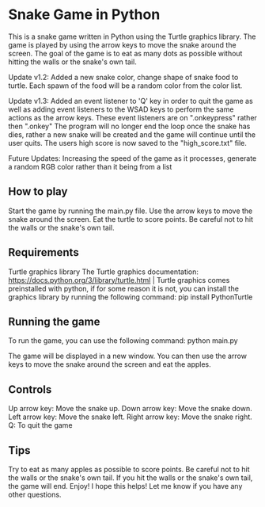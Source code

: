 # Snake Game in Python

This is a snake game written in Python using the Turtle graphics library. The game is played by using the arrow keys to move the snake around the screen. The goal of the game is to eat as many dots as possible without hitting the walls or the snake's own tail.

Update v1.2: Added a new snake color, change shape of snake food to turtle. Each spawn of the food will be a random color from the color list.

Update v1.3: Added an event listener to 'Q' key in order to quit the game as well as adding event listeners to the WSAD keys to perform the same actions as the arrow keys. These event listeners are on ".onkeypress" rather then ".onkey" The program will no longer end the loop once the snake has dies, rather a new snake will be created and the game will continue until the user quits. The users high score is now saved to the "high_score.txt" file.

Future Updates: Increasing the speed of the game as it processes, generate a random RGB color rather than it being from a list

## How to play

Start the game by running the main.py file.
Use the arrow keys to move the snake around the screen.
Eat the turtle to score points.
Be careful not to hit the walls or the snake's own tail.

## Requirements

Turtle graphics library
The Turtle graphics documentation: https://docs.python.org/3/library/turtle.html | Turtle graphics comes preinstalled with python, if for some reason it is not, you can install the graphics library by running the following command: pip install PythonTurtle

## Running the game

To run the game, you can use the following command: python main.py

The game will be displayed in a new window. You can then use the arrow keys to move the snake around the screen and eat the apples.

## Controls

Up arrow key: Move the snake up.
Down arrow key: Move the snake down.
Left arrow key: Move the snake left.
Right arrow key: Move the snake right.
Q: To quit the game

## Tips

Try to eat as many apples as possible to score points.
Be careful not to hit the walls or the snake's own tail.
If you hit the walls or the snake's own tail, the game will end.
Enjoy!
I hope this helps! Let me know if you have any other questions.
